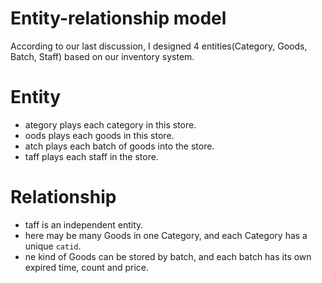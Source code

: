 # Entity-relationship model #

According to our last discussion, I designed 4 entities(Category, Goods, Batch, Staff) based on our inventory system.


# Entity #


  * ategory plays each category in this store.
  * oods plays each goods in this store.
  * atch plays each batch of goods into the store.
  * taff plays each staff in the store.

# Relationship #

  * taff is an independent entity.
  * here may be many Goods in one Category, and each Category has a unique `catid`.
  * ne kind of Goods can be stored by batch, and each batch has its own expired time, count and price.